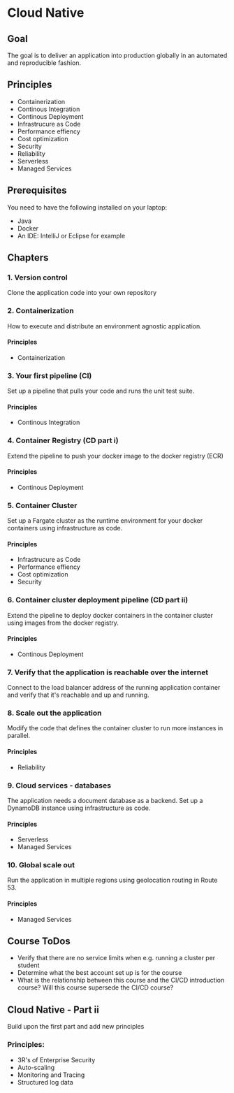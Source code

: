 # Cloud Native

## Goal

The goal is to deliver an application into production globally in an automated and reproducible fashion.

## Principles

- Containerization
- Continous Integration
- Continous Deployment
- Infrastrucure as Code
- Performance effiency
- Cost optimization
- Security
- Reliability
- Serverless
- Managed Services

## Prerequisites

You need to have the following installed on your laptop:

- Java
- Docker
- An IDE: IntelliJ or Eclipse for example

## Chapters

### 1. Version control

Clone the application code into your own repository

### 2. Containerization

How to execute and distribute an environment agnostic application.

#### Principles
- Containerization

### 3. Your first pipeline (CI)

Set up a pipeline that pulls your code and runs the unit test suite.

#### Principles
- Continous Integration

### 4. Container Registry (CD part i)

Extend the pipeline to push your docker image to the docker registry (ECR)

#### Principles
- Continous Deployment

### 5. Container Cluster

Set up a Fargate cluster as the runtime environment for your docker containers using infrastructure as code.

#### Principles
- Infrastrucure as Code
- Performance effiency
- Cost optimization
- Security

### 6. Container cluster deployment pipeline (CD part ii)

Extend the pipeline to deploy docker containers in the container cluster using images from the docker registry.

#### Principles
- Continous Deployment

### 7. Verify that the application is reachable over the internet

Connect to the load balancer address of the running application container and verify that it's reachable and up and running.

### 8. Scale out the application

Modify the code that defines the container cluster to run more instances in parallel.

#### Principles
- Reliability

### 9. Cloud services - databases

The application needs a document database as a backend. Set up a DynamoDB instance using infrastructure as code.

#### Principles
- Serverless
- Managed Services

### 10. Global scale out

Run the application in multiple regions using geolocation routing in Route 53.

#### Principles
- Managed Services

## Course ToDos

- Verify that there are no service limits when e.g. running a cluster per student
- Determine what the best account set up is for the course
- What is the relationship between this course and the CI/CD introduction course? Will this course supersede the CI/CD course?

## Cloud Native - Part ii

Build upon the first part and add new principles

### Principles:
- 3R's of Enterprise Security
- Auto-scaling
- Monitoring and Tracing
- Structured log data
